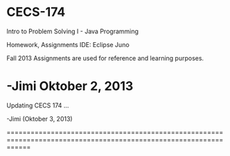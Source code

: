 CECS-174
==================================================================================================================
Intro to Problem Solving I -
Java Programming

Homework, Assignments
IDE: Eclipse Juno

Fall 2013
Assignments are used for reference and learning purposes.

-Jimi Oktober 2, 2013
==================================================================================================================


Updating CECS 174 ...

-Jimi (Oktober 3, 2013)

==================================================================================================================
